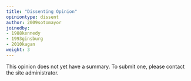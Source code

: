 ```yaml
---
title: "Dissenting Opinion"
opiniontype: dissent
author: 2009sotomayor
joinedby:
- 1988kennedy
- 1993ginsburg
- 2010kagan
weight: 3
---
```

This opinion does not yet have a summary. To submit one, please contact the site administrator.